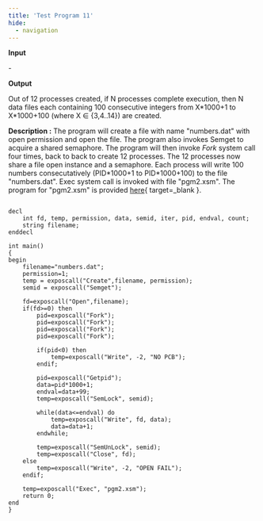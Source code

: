 ```yaml
---
title: 'Test Program 11'
hide:
  - navigation
---
```

**Input**

\-

**Output**

Out of 12 processes created, if N processes complete execution, then N data files each containing 100 consecutive integers from X\*1000+1 to X\*1000+100 (where X ∈ {3,4..14}) are created.

**Description :** The program will create a file with name "numbers.dat" with open permission and open the file. The program also invokes Semget to acquire a shared semaphore. The program will then invoke _Fork_ system call four times, back to back to create 12 processes. The 12 processes now share a file open instance and a semaphore. Each process will write 100 numbers consecutatively (PID\*1000+1 to PID\*1000+100) to the file "numbers.dat". Exec system call is invoked with file "pgm2.xsm". The program for "pgm2.xsm" is provided [here](./index.md#test-program-12){ target=_blank }.

```

decl
    int fd, temp, permission, data, semid, iter, pid, endval, count;
    string filename;
enddecl

int main()
{
begin
    filename="numbers.dat";
    permission=1;
    temp = exposcall("Create",filename, permission);
    semid = exposcall("Semget");
    
    fd=exposcall("Open",filename);
    if(fd>=0) then
        pid=exposcall("Fork");
        pid=exposcall("Fork");
        pid=exposcall("Fork");
        pid=exposcall("Fork");
            
        if(pid<0) then
            temp=exposcall("Write", -2, "NO PCB");
        endif;
            
        pid=exposcall("Getpid");
        data=pid*1000+1;
        endval=data+99;
        temp=exposcall("SemLock", semid);
        
        while(data<=endval) do
            temp=exposcall("Write", fd, data);
            data=data+1;
        endwhile;
            
        temp=exposcall("SemUnLock", semid);
        temp=exposcall("Close", fd);
    else
        temp=exposcall("Write", -2, "OPEN FAIL");
    endif;
        
    temp=exposcall("Exec", "pgm2.xsm");
    return 0;
end
}
```
